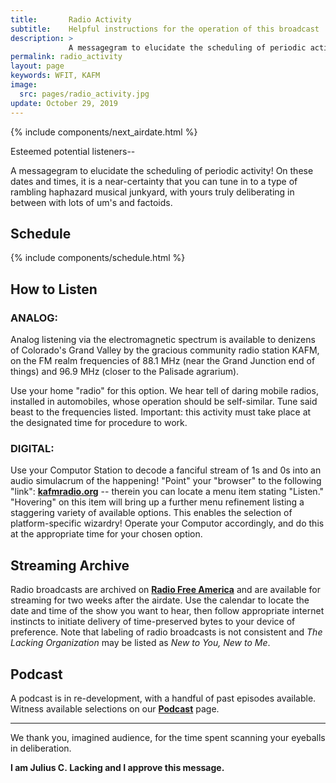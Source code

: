 ```yaml
---
title:       Radio Activity
subtitle:    Helpful instructions for the operation of this broadcast
description: >
             A messagegram to elucidate the scheduling of periodic activity! On these dates and times, it is a near-certainty that you can tune in to a type of rambling haphazard musical junkyard, with yours truly deliberating in between with lots of um's and factoids.
permalink: radio_activity
layout: page
keywords: WFIT, KAFM
image:
  src: pages/radio_activity.jpg
update: October 29, 2019
---
```

{% include components/next_airdate.html %}

Esteemed potential listeners--

A messagegram to elucidate the scheduling of periodic activity! On these dates and times, it is a near-certainty that you can tune in to a type of rambling haphazard musical junkyard, with yours truly deliberating in between with lots of um's and factoids.

## Schedule

{% include components/schedule.html %}

## How to Listen

### ANALOG:

Analog listening via the electromagnetic spectrum is available to denizens of Colorado's Grand Valley by the gracious community radio station KAFM, on the FM realm frequencies of 88.1 MHz (near the Grand Junction end of things) and 96.9 MHz (closer to the Palisade agrarium).

Use your home "radio" for this option. We hear tell of daring mobile radios, installed in automobiles, whose operation should be self-similar. Tune said beast to the frequencies listed. Important: this activity must take place at the designated time for procedure to work.

### DIGITAL:

Use your Computor Station to decode a fanciful stream of 1s and 0s into an audio simulacrum of the happening! "Point" your "browser" to the following "link": **[kafmradio.org](https://www.kafmradio.org/)** -- therein you can locate a menu item stating "Listen." "Hovering" on this item will bring up a further menu refinement listing a staggering variety of available options. This enables the selection of platform-specific wizardry! Operate your Computor accordingly, and do this at the appropriate time for your chosen option.

## Streaming Archive

Radio broadcasts are archived on **[Radio Free America](https://www.radiofreeamerica.com/schedule/kafm)** and are available for streaming for two weeks after the airdate. Use the calendar to locate the date and time of the show you want to hear, then follow appropriate internet instincts to initiate delivery of time-preserved bytes to your device of preference. Note that labeling of radio broadcasts is not consistent and _The Lacking Organization_ may be listed as _New to You, New to Me_. 

## Podcast

A podcast is in re-development, with a handful of past episodes available. Witness available selections on our **[Podcast](/podcast/)** page.

---

We thank you, imagined audience, for the time spent scanning your eyeballs in deliberation.

**I am Julius C. Lacking and I approve this message.**
